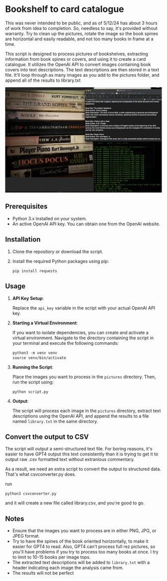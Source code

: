 # Bookshelf to card catalogue

This was never intended to be public, and as of 5/12/24 has about 3 hours of work from idea to completion. So, needless to say, it's provided without warranty. Try to clean up the pictures, rotate the image so the book spines are horizontal and easily readable, and not too many books in frame at a time. 

This script is designed to process pictures of bookshelves, extracting information from book spines or covers, and using it to create a card catalogue. It utilizes the OpenAI API to convert images containing book covers into text descriptions. The text descriptions are then stored in a text file. It'll loop through as many images as you add to the pictures folder, and append all of the results to library.txt

![a screenshot of the tool in use](./example.png)

## Prerequisites

- Python 3.x installed on your system.
- An active OpenAI API key. You can obtain one from the OpenAI website.

## Installation

1. Clone the repository or download the script.
2. Install the required Python packages using pip:

    ```
    pip install requests
    ```

## Usage

1. **API Key Setup**:
   
    Replace the `api_key` variable in the script with your actual OpenAI API key.

2. **Starting a Virtual Environment**:
   
    If you want to isolate dependencies, you can create and activate a virtual environment. Navigate to the directory containing the script in your terminal and execute the following commands:

    ```
    python3 -m venv venv
    source venv/bin/activate
    ```

3. **Running the Script**:
   
    Place the images you want to process in the  `pictures` directory.  Then, run the script using:

    ```
    python script.py
    ```

4. **Output**:
   
    The script will process each image in the `pictures` directory, extract text descriptions using the OpenAI API, and append the results to a file named `library.txt` in the same directory.

## Convert the output to CSV

The script will output a semi-structured text file. For boring reasons, it's easier to have GPT4 output this text consistently than it is trying to get it to output raw .csv formatted text without extranious commentary. 

As a result, we need an extra script to convert the output to structured data. That's what csvconverter.py does.

run
```
python3 csvconverter.py
```
and it will create a new file called library.csv, and you're good to go.


## Notes

- Ensure that the images you want to process are in either PNG, JPG, or JPEG format.
- Try to have the spines of the book oriented horizontally, to make it easier for GPT4 to read. Also, GPT4 can't process full rez pictures, so you'll have problems if you try to process too many books at once. I try to limit to 10-15 books per image tops.
- The extracted text descriptions will be added to `library.txt` with a header indicating  each image the analysis came from.
- The results will not be perfect

